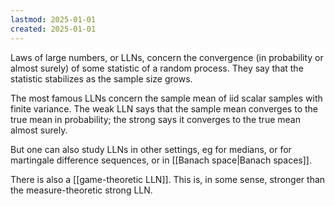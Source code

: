 ```yaml
---
lastmod: 2025-01-01
created: 2025-01-01
---
```


Laws of large numbers, or LLNs, concern the convergence (in probability or almost surely) of some statistic of a random process. They say that the statistic stabilizes as the sample size grows. 

The most famous LLNs concern the sample mean of iid scalar samples with finite variance. The weak LLN says that the sample mean converges to the true mean in probability; the strong says it converges to the true mean almost surely. 

But one can also study LLNs in other settings, eg for medians, or for martingale difference sequences, or in [[Banach space|Banach spaces]]. 

There is also a [[game-theoretic LLN]]. This is, in some sense, stronger than the measure-theoretic strong LLN. 
